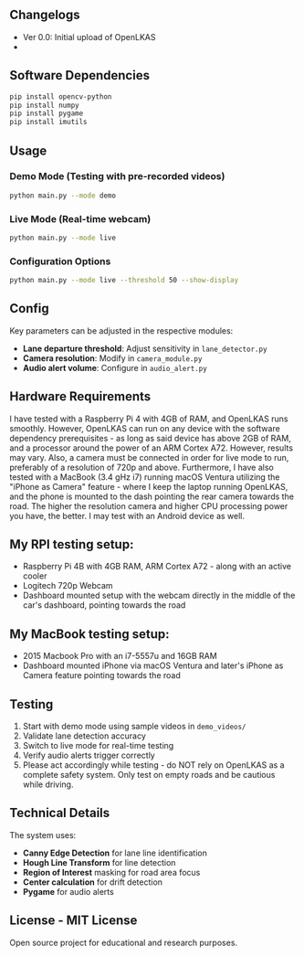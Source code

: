 ## Changelogs
- Ver 0.0: Initial upload of OpenLKAS
- 

##  Software Dependencies

```bash
pip install opencv-python
pip install numpy
pip install pygame
pip install imutils
```


## Usage

### Demo Mode (Testing with pre-recorded videos)
```bash
python main.py --mode demo
```

### Live Mode (Real-time webcam)
```bash
python main.py --mode live
```

### Configuration Options
```bash
python main.py --mode live --threshold 50 --show-display
```

##  Config

Key parameters can be adjusted in the respective modules:

- **Lane departure threshold**: Adjust sensitivity in `lane_detector.py`
- **Camera resolution**: Modify in `camera_module.py`
- **Audio alert volume**: Configure in `audio_alert.py`

## Hardware Requirements

I have tested with a Raspberry Pi 4 with 4GB of RAM, and OpenLKAS runs smoothly. However, OpenLKAS can run on any device with the software dependency prerequisites - as long as said device has above 2GB of RAM, and a processor around the power of an ARM Cortex A72. However, results may vary. Also, a camera must be connected in order for live mode to run, preferably of a resolution of 720p and above.
Furthermore, I have also tested with a MacBook (3.4 gHz i7) running macOS Ventura utilizing the "iPhone as Camera" feature - where I keep the laptop running OpenLKAS, and the phone is mounted to the dash pointing the rear camera towards the road. The higher the resolution camera and higher CPU processing power you have, the better.
I may test with an Android device as well.


## My RPI testing setup:
- Raspberry Pi 4B with 4GB RAM, ARM Cortex A72 - along with an active cooler
- Logitech 720p Webcam
- Dashboard mounted setup with the webcam directly in the middle of the car's dashboard, pointing towards the road
## My MacBook testing setup:
- 2015 Macbook Pro with an i7-5557u and 16GB RAM
- Dashboard mounted iPhone via macOS Ventura and later's iPhone as Camera feature pointing towards the road


## Testing

1. Start with demo mode using sample videos in `demo_videos/`
2. Validate lane detection accuracy
3. Switch to live mode for real-time testing
4. Verify audio alerts trigger correctly
5. Please act accordingly while testing - do NOT rely on OpenLKAS as a complete safety system. Only test on empty roads and be cautious while driving.


## Technical Details

The system uses:
- **Canny Edge Detection** for lane line identification
- **Hough Line Transform** for line detection
- **Region of Interest** masking for road area focus
- **Center calculation** for drift detection
- **Pygame** for audio alerts

## License - MIT License

Open source project for educational and research purposes. 
